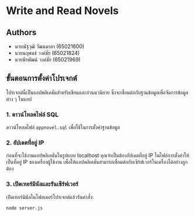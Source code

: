 # Write and Read Novels

## Authors
- นายณัฐวุฒิ วัฒนมาลา (65021600)
- นายนฤพนธ์ วงค์ชัย (65021824)
- นายพีรพัฒน์ วงค์ชัย (65021969)

## ขั้นตอนการตั้งค่าโปรเจกต์

โปรเจกต์นี้เป็นแอปพลิเคชันสำหรับเขียนและอ่านนวนิยาย ซึ่งจะเชื่อมต่อกับฐานข้อมูลเพื่อจัดการข้อมูลต่าง ๆ ในแอป

### 1. ดาวน์โหลดไฟล์ SQL
ดาวน์โหลดไฟล์ `appnovel.sql` เพื่อใช้ในการตั้งค่าฐานข้อมูล

### 2. อัปเดตที่อยู่ IP
ก่อนที่จะใช้งานแอปพลิเคชันในรูปแบบ localhost คุณจำเป็นต้องอัปเดตที่อยู่ IP ในไฟล์การตั้งค่าให้เป็นที่อยู่ IP ของเครื่องผู้ใช้งาน เพื่อให้แอปพลิเคชันสามารถเชื่อมต่อกับเซิร์ฟเวอร์ในเครื่องได้อย่างถูกต้อง

### 3. เปิดเทอร์มินัลและรันเซิร์ฟเวอร์
เปิดเทอร์มินัลในโฟลเดอร์โปรเจกต์แล้วรันคำสั่ง:
```bash
node server.js
